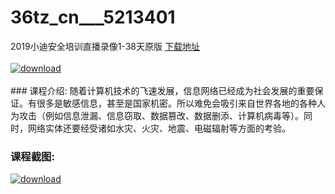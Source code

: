 # 36tz_cn___5213401
2019小迪安全培训直播录像1-38天原版
[下载地址](http://www.36tz.cn/article/5213401 "下载地址")
<br/></br>[![download](http://36tz.cn/muke_img/2020_05_2-153-300x259.png "下载地址")](http://www.36tz.cn/article/5213401 "下载地址")
<br/></br>### 课程介绍:
随着计算机技术的飞速发展，信息网络已经成为社会发展的重要保证。有很多是敏感信息，甚至是国家机密。所以难免会吸引来自世界各地的各种人为攻击（例如信息泄漏、信息窃取、数据篡改、数据删添、计算机病毒等）。同时，网络实体还要经受诸如水灾、火灾、地震、电磁辐射等方面的考验。

### 课程截图:
[![download](http://36tz.cn/muke_img/2020_05_1-161.png "下载地址")](http://www.36tz.cn/article/5213401 "下载地址")
